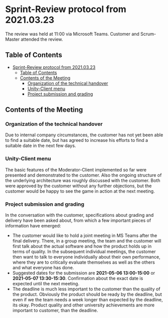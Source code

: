 # Sprint-Review protocol from 2021.03.23

The review was held at 11:00 via Microsoft Teams. Customer and Scrum-Master attended the review.

## Table of Contents

- [Sprint-Review protocol from 2021.03.23](#sprint-review-protocol-from-20210323)
  - [Table of Contents](#table-of-contents)
  - [Contents of the Meeting](#contents-of-the-meeting)
    - [Organization of the technical handover](#organization-of-the-technical-handover)
    - [Unity-Client menu](#unity-client-menu)
    - [Project submission and grading](#project-submission-and-grading)

## Contents of the Meeting

### Organization of the technical handover

Due to internal company circumstances, the customer has not yet been able to find a suitable date, but has agreed to increase his efforts to find a suitable date in the next few days.

### Unity-Client menu

The basic features of the Moderator-Client implemented so far were presented and demonstrated to the customer. Also the ongoing structure of the underlying architecture was roughly discussed with the customer. Both were approved by the customer without any further objections, but the customer would be happy to see the game in action at the next meeting.

### Project submission and grading

In the conversation with the customer, specifications about grading and delivery have been asked about, from which a few important pieces of information have emerged:

- The customer would like to hold a joint meeting in MS Teams after the final delivery. There, in a group meeting, the team and the customer will first talk about the actual software and how the product holds up in terms of quality. In the subsequent individual meetings, the customer then want to talk to everyone individually about their own performance, where they are to critically evaluate themselves as well as the others and what everyone has done.
- Suggested dates for the submission are **2021-05-06 13:00-15:00** or **2021-05-07 13:30-15:30**. Confirmation about the exact date is expected until the next meeting.
- The deadline is much less important to the customer than the quality of the product. Obviously the product should be ready by the deadline, but even if we the team needs a week longer than expected by the deadline, its okay. Product quality and other university achievements are more important to customer, than the deadline.
